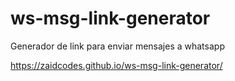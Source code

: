 # ws-msg-link-generator
Generador de link para enviar mensajes a whatsapp

https://zaidcodes.github.io/ws-msg-link-generator/
